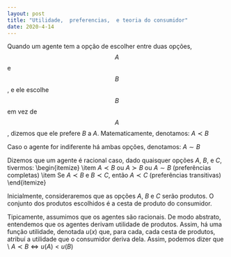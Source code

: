 ```yaml
--- 
layout: post
title: "Utilidade,  preferencias,  e teoria do consumidor"
date: 2020-4-14
---
```


Quando um agente tem a opção de escolher entre duas opções, $$A$$ e $$B$$, e ele escolhe $$B$$ em vez de $$A$$, dizemos que ele prefere $B$ a $A$. Matematicamente, denotamos: 
$A \prec B$

Caso o agente for indiferente há ambas opções, denotamos: $A \sim B$

Dizemos que um agente é racional caso, dado quaisquer opções $A$, $B$, e $C$, tivermos: 
\begin{itemize}
    \item $A \prec B$ ou $A \succ B$ ou $A \sim B$ (preferências completas) 
    \item Se $A \prec B$ e $B \prec C$, então $A \prec C$ (preferências transitivas)
\end{itemize}

Inicialmente, consideraremos que as opções $A$, $B$ e $C$ serão produtos. O conjunto dos produtos escolhidos é a cesta de produto do consumidor.  

Tipicamente, assumimos que os agentes são racionais. De modo abstrato, entendemos que os agentes derivam utilidade de produtos. Assim, há uma função utilidade, denotada $u(x)$ que, para cada, cada cesta de produtos, atribuí a utilidade que o consumidor deriva dela. Assim, podemos dizer que \\
$A \prec B \iff u(A) < u(B)$

